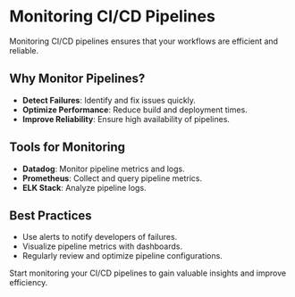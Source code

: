 # Monitoring CI/CD Pipelines

Monitoring CI/CD pipelines ensures that your workflows are efficient and reliable.

## Why Monitor Pipelines?
- **Detect Failures**: Identify and fix issues quickly.
- **Optimize Performance**: Reduce build and deployment times.
- **Improve Reliability**: Ensure high availability of pipelines.

## Tools for Monitoring
- **Datadog**: Monitor pipeline metrics and logs.
- **Prometheus**: Collect and query pipeline metrics.
- **ELK Stack**: Analyze pipeline logs.

## Best Practices
- Use alerts to notify developers of failures.
- Visualize pipeline metrics with dashboards.
- Regularly review and optimize pipeline configurations.

Start monitoring your CI/CD pipelines to gain valuable insights and improve efficiency.